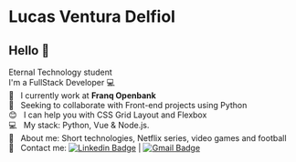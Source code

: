 # Lucas Ventura Delfiol
## Hello 👋
Eternal Technology student
<br/> I'm a FullStack Developer :computer:
<br/>:rocket:  &nbsp; I currently work at **Franq Openbank**
<br/> :purple_heart: &nbsp; Seeking to collaborate with Front-end projects using Python
<br/> :blush: &nbsp; I can help you with CSS Grid Layout and Flexbox
<br/> :computer: &nbsp; My stack: Python, Vue & Node.js.
<br/> 💬  &nbsp; About me: Short technologies, Netflix series, video games and football
<br/> :email: &nbsp; Contact me: [![Linkedin Badge](https://img.shields.io/badge/-LucasVentura-blue?style=flat-square&logo=Linkedin&logoColor=white&link=https://www.linkedin.com/in/lucas-ventura-delfiol/)](https://www.linkedin.com/in/lucas-ventura-delfiol/) 
| 
[![Gmail Badge](https://img.shields.io/badge/-lucasventura8299@gmail.com-c14438?style=flat-square&logo=Gmail&logoColor=white&link=mailto:lucasventura8299@gmail.com)](lucasventura8299@gmail.com)
